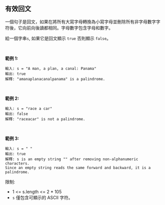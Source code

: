 ## 有效回文

一個句子是回文，如果在將所有大寫字母轉換為小寫字母並刪除所有非字母數字字符後，它向前向後讀都相同。字母數字包含字母和數字。


給一個字串`s`, 如果它是回文顯示 `true` 否則顯示 `false`。

<br>

**範例 1:**

```
輸入: s = "A man, a plan, a canal: Panama"
輸出: true
解釋: "amanaplanacanalpanama" is a palindrome.
```

<br>

**範例 2:**

```
輸入: s = "race a car"
輸出: false
解釋: "raceacar" is not a palindrome.
```
<br>

**範例 3:**

```
輸入: s = " "
輸出: true
解釋: s is an empty string "" after removing non-alphanumeric characters.
Since an empty string reads the same forward and backward, it is a palindrome.
``` 

限制:

* 1 <= s.length <= 2 * 105
* `s` 僅包含可顯示的 ASCII 字符。
